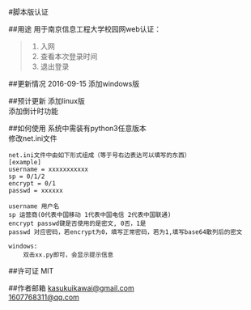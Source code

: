 #脚本版认证

##用途
用于南京信息工程大学校园网web认证：
> 1. 入网 
> 2. 查看本次登录时间
> 3. 退出登录

##更新情况
2016-09-15 添加windows版

##预计更新
添加linux版<br>
添加倒计时功能

##如何使用
系统中需装有python3任意版本<br>
修改net.ini文件
```
net.ini文件中由如下形式组成（等于号右边表达可以填写的东西）
[example]
username = xxxxxxxxxxx
sp = 0/1/2
encrypt = 0/1
passwd = xxxxxx

username 用户名
sp 运营商(0代表中国移动 1代表中国电信 2代表中国联通)
encrypt passwd键是否使用的是密文, 0否，1是
passwd 对应密码，若encrypt为0，填写正常密码，若为1,填写base64散列后的密文
```

```
windows:
    双击xx.py即可，会显示提示信息
```

##许可证
MIT

##作者邮箱
kasukuikawai@gmail.com<br>
1607768311@qq.com
